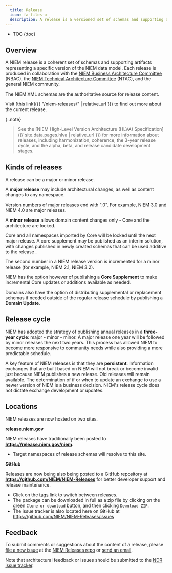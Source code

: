 ```yaml
---
  title: Release
  icon: fa-files-o
  description: A release is a versioned set of schemas and supporting artifacts published by the NIEM Management Office.  Release schemas include NIEM Core, domains and code tables.
---
```


- TOC
{:toc}

## Overview

A NIEM release is a coherent set of schemas and supporting artifacts representing a specific version of the NIEM data model.  Each release is produced in collaboration with the [NIEM Business Architecture Committee]({{site.data.links.nbac}}) (NBAC), the [NIEM Technical Architecture Committee]({{site.data.links.ntac}}) (NTAC), and the general NIEM community.

The NIEM XML schemas are the authoritative source for release content.

Visit [this link]({{ "/niem-releases/" | relative_url }}) to find out more about the current release.

{:.note}
> See the [NIEM High-Level Version Architecture (HLVA) Specification]({{ site.data.pages.hlva | relative_url }}) for more information about releases, including harmonization, coherence, the 3-year release cycle, and the alpha, beta, and release candidate development stages.

## Kinds of releases

A release can be a major or minor release.

A **major release** may include architectural changes, as well as content changes to any namespace.

Version numbers of major releases end with ".0".  For example, NIEM 3.0 and NIEM 4.0 are major releases.

A **minor release** allows domain content changes only - Core and the architecture are locked.

Core and all namespaces imported by Core will be locked until the next major release. A core supplement may be published as an interim solution, with changes published in newly created schemas that can be used additive to the release .

The second number in a NIEM release version is incremented for a minor release (for example, NIEM 2.1, NIEM 3.2).

NIEM has the option however of publishing a **Core Supplement** to make incremental Core updates or additions available as needed.

Domains also have the option of distributing supplemental or replacement schemas if needed outside of the regular release schedule by publishing a **Domain Update**.

## Release cycle

NIEM has adopted the strategy of publishing annual releases in a **three-year cycle**: major - minor - minor.  A major release one year will be followed by minor releases the next two years.  This process has allowed NIEM to become more responsive to community needs while also providing a more predictable schedule.

A key feature of NIEM releases is that they are **persistent**.  Information exchanges that are built based on NIEM will not break or become invalid just because NIEM publishes a new release.  Old releases will remain available.  The determination of if or when to update an exchange to use a newer version of NIEM is a business decision.  NIEM's release cycle does not dictate exchange development or updates.

## Locations

NIEM releases are now hosted on two sites.

**release.niem.gov**

NIEM releases have traditionally been posted to **<https://release.niem.gov/niem>**.

- Target namespaces of release schemas will resolve to this site.

**GitHub**

Releases are now being also being posted to a GitHub repository at **<https://github.com/NIEM/NIEM-Releases>** for better developer support and release maintenance.

- Click on the [tags](https://github.com/NIEM/NIEM-Releases/tags) link to switch between releases.
- The package can be downloaded in full as a zip file by clicking on the green `Clone or download` button, and then clicking `Download ZIP`.
- The issue tracker is also located here on GitHub at <https://github.com/NIEM/NIEM-Releases/issues>

## Feedback

To submit comments or suggestions about the content of a release, please [file a new issue]({{site.data.links.release_issues}}) at the [NIEM Releases repo]({{site.data.links.release_repo}}) or [send an email]({{site.data.links.niem_comments}}).

Note that architectural feedback or issues should be submitted to the [NDR issue tracker]({{site.data.links.ndr_issues}}).
